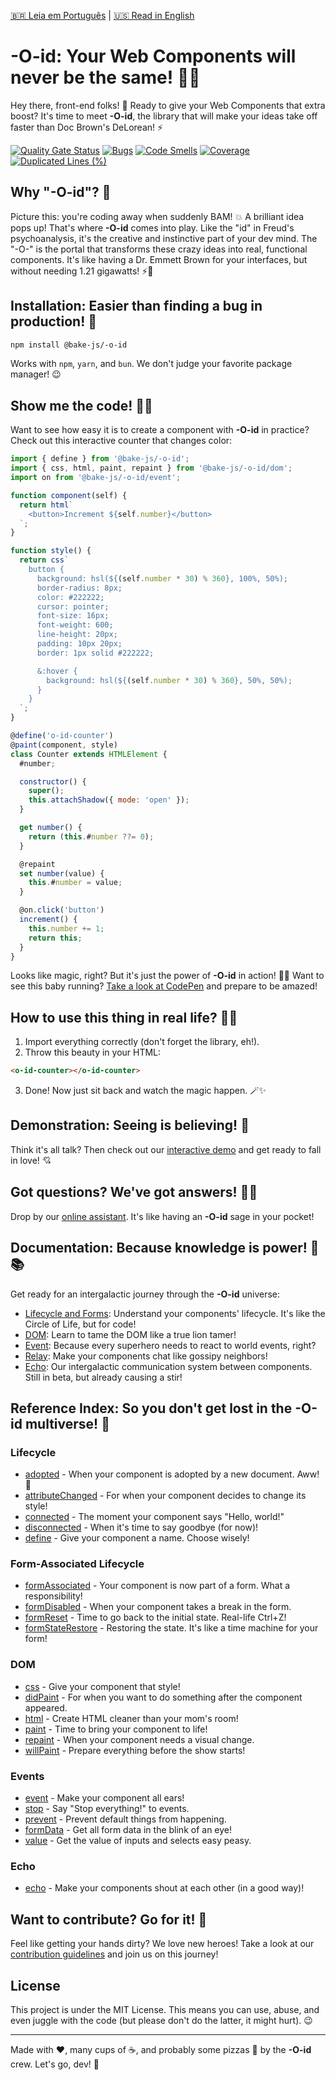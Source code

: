 [🇧🇷 Leia em Português](./README.pt-BR.md) | [🇺🇸 Read in English](./README.md)

# -O-id: Your Web Components will never be the same! 🚀🧠

Hey there, front-end folks! 👋 Ready to give your Web Components that extra boost? It's time to meet **-O-id**, the library that will make your ideas take off faster than Doc Brown's DeLorean! ⚡️

[![Quality Gate Status](https://sonarcloud.io/api/project_badges/measure?project=bake-js_-o-id&metric=alert_status)](https://sonarcloud.io/summary/new_code?id=bake-js_-o-id)
[![Bugs](https://sonarcloud.io/api/project_badges/measure?project=bake-js_-o-id&metric=bugs)](https://sonarcloud.io/summary/new_code?id=bake-js_-o-id)
[![Code Smells](https://sonarcloud.io/api/project_badges/measure?project=bake-js_-o-id&metric=code_smells)](https://sonarcloud.io/summary/new_code?id=bake-js_-o-id)
[![Coverage](https://sonarcloud.io/api/project_badges/measure?project=bake-js_-o-id&metric=coverage)](https://sonarcloud.io/summary/new_code?id=bake-js_-o-id)
[![Duplicated Lines (%)](https://sonarcloud.io/api/project_badges/measure?project=bake-js_-o-id&metric=duplicated_lines_density)](https://sonarcloud.io/summary/new_code?id=bake-js_-o-id)

## Why "-O-id"? 🤔

Picture this: you're coding away when suddenly BAM! 💥 A brilliant idea pops up! That's where **-O-id** comes into play. Like the "id" in Freud's psychoanalysis, it's the creative and instinctive part of your dev mind. The "-O-" is the portal that transforms these crazy ideas into real, functional components. It's like having a Dr. Emmett Brown for your interfaces, but without needing 1.21 gigawatts! ⚡🔧

## Installation: Easier than finding a bug in production! 🐛

```bash
npm install @bake-js/-o-id
```

Works with `npm`, `yarn`, and `bun`. We don't judge your favorite package manager! 😉

## Show me the code! 👨‍💻

Want to see how easy it is to create a component with **-O-id** in practice? Check out this interactive counter that changes color:

```javascript
import { define } from '@bake-js/-o-id';
import { css, html, paint, repaint } from '@bake-js/-o-id/dom';
import on from '@bake-js/-o-id/event';

function component(self) {
  return html`
    <button>Increment ${self.number}</button>
  `;
}

function style() {
  return css`
    button {
      background: hsl(${(self.number * 30) % 360}, 100%, 50%);
      border-radius: 8px;
      color: #222222;
      cursor: pointer;
      font-size: 16px;
      font-weight: 600;
      line-height: 20px;
      padding: 10px 20px;
      border: 1px solid #222222;

      &:hover {
        background: hsl(${(self.number * 30) % 360}, 50%, 50%);
      }
    }
  `;
}

@define('o-id-counter')
@paint(component, style)
class Counter extends HTMLElement {
  #number;

  constructor() {
    super();
    this.attachShadow({ mode: 'open' });
  }

  get number() {
    return (this.#number ??= 0);
  }

  @repaint
  set number(value) {
    this.#number = value;
  }

  @on.click('button')
  increment() {
    this.number += 1;
    return this;
  }
}
```

Looks like magic, right? But it's just the power of **-O-id** in action! 🎩✨ Want to see this baby running? [Take a look at CodePen](https://codepen.io/demgoncalves/pen/dyxpdLw?editors=1010) and prepare to be amazed!

## How to use this thing in real life? 🤷‍♂️

1. Import everything correctly (don't forget the library, eh!).
2. Throw this beauty in your HTML:

```html
<o-id-counter></o-id-counter>
```

3. Done! Now just sit back and watch the magic happen. 🪄✨

## Demonstration: Seeing is believing! 👀

Think it's all talk? Then check out our [interactive demo](https://github.com/bake-js/-o-id-demo) and get ready to fall in love! 💘

## Got questions? We've got answers! 🦸‍♂️

Drop by our [online assistant](https://hf.co/chat/assistant/6703c9dfe3610a31b5ef3523). It's like having an **-O-id** sage in your pocket!

## Documentation: Because knowledge is power! 💪📚

Get ready for an intergalactic journey through the **-O-id** universe:

- [Lifecycle and Forms](https://github.com/bake-js/-o-id/blob/main/src/README.pt-BR.md): Understand your components' lifecycle. It's like the Circle of Life, but for code!
- [DOM](https://github.com/bake-js/-o-id/blob/main/src/dom/README.pt-BR.md): Learn to tame the DOM like a true lion tamer!
- [Event](https://github.com/bake-js/-o-id/blob/main/src/event/README.pt-BR.md): Because every superhero needs to react to world events, right?
- [Relay](https://github.com/bake-js/-o-id/blob/main/src/relay/README.pt-BR.md): Make your components chat like gossipy neighbors!
- [Echo](https://github.com/bake-js/-o-id/blob/main/src/echo/README.pt-BR.md): Our intergalactic communication system between components. Still in beta, but already causing a stir!

## Reference Index: So you don't get lost in the -O-id multiverse! 🌌

### Lifecycle
- [adopted](https://github.com/bake-js/-o-id/blob/main/src/adopted/README.md) - When your component is adopted by a new document. Aww! 🐣
- [attributeChanged](https://github.com/bake-js/-o-id/blob/main/src/attributeChanged/README.md) - For when your component decides to change its style!
- [connected](https://github.com/bake-js/-o-id/blob/main/src/connected/README.md) - The moment your component says "Hello, world!"
- [disconnected](https://github.com/bake-js/-o-id/blob/main/src/disconnected/README.md) - When it's time to say goodbye (for now)!
- [define](https://github.com/bake-js/-o-id/blob/main/src/define/README.md) - Give your component a name. Choose wisely!

### Form-Associated Lifecycle
- [formAssociated](https://github.com/bake-js/-o-id/blob/main/src/formAssociated/README.md) - Your component is now part of a form. What a responsibility!
- [formDisabled](https://github.com/bake-js/-o-id/blob/main/src/formDisabled/README.md) - When your component takes a break in the form.
- [formReset](https://github.com/bake-js/-o-id/blob/main/src/formReset/README.md) - Time to go back to the initial state. Real-life Ctrl+Z!
- [formStateRestore](https://github.com/bake-js/-o-id/blob/main/src/formStateRestore/README.md) - Restoring the state. It's like a time machine for your form!

### DOM
- [css](https://github.com/bake-js/-o-id/blob/main/src/css/README.pt-BR.md) - Give your component that style!
- [didPaint](https://github.com/bake-js/-o-id/blob/main/src/didPaint/README.pt-BR.md) - For when you want to do something after the component appeared.
- [html](https://github.com/bake-js/-o-id/blob/main/src/html/README.pt-BR.md) - Create HTML cleaner than your mom's room!
- [paint](https://github.com/bake-js/-o-id/blob/main/src/paint/README.pt-BR.md) - Time to bring your component to life!
- [repaint](https://github.com/bake-js/-o-id/blob/main/src/repaint/README.pt-BR.md) - When your component needs a visual change.
- [willPaint](https://github.com/bake-js/-o-id/blob/main/src/willPaint/README.pt-BR.md) - Prepare everything before the show starts!

### Events
- [event](https://github.com/bake-js/-o-id/blob/main/src/event/event/README.pt-BR.md) - Make your component all ears!
- [stop](https://github.com/bake-js/-o-id/blob/main/src/event/stop/README.pt-BR.md) - Say "Stop everything!" to events.
- [prevent](https://github.com/bake-js/-o-id/blob/main/src/event/prevent/README.pt-BR.md) - Prevent default things from happening.
- [formData](https://github.com/bake-js/-o-id/blob/main/src/event/formData/README.pt-BR.md) - Get all form data in the blink of an eye!
- [value](https://github.com/bake-js/-o-id/blob/main/src/event/value/README.pt-BR.md) - Get the value of inputs and selects easy peasy.

### Echo
- [echo](https://github.com/bake-js/-o-id/blob/main/src/echo/echo/README.pt-BR.md) - Make your components shout at each other (in a good way)!

## Want to contribute? Go for it! 🤝

Feel like getting your hands dirty? We love new heroes! Take a look at our [contribution guidelines](https://github.com/bake-js/-o-id/blob/main/CONTRIBUTING.pt-BR.md) and join us on this journey!

## License

This project is under the MIT License. This means you can use, abuse, and even juggle with the code (but please don't do the latter, it might hurt). 😉

---

Made with ❤️, many cups of ☕, and probably some pizzas 🍕 by the **-O-id** crew. Let's go, dev! 🚀
